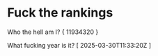 # Fuck the rankings

Who the hell am I?
{ 11934320 }

What fucking year is it?
[ 2025-03-30T11:33:20Z ]
